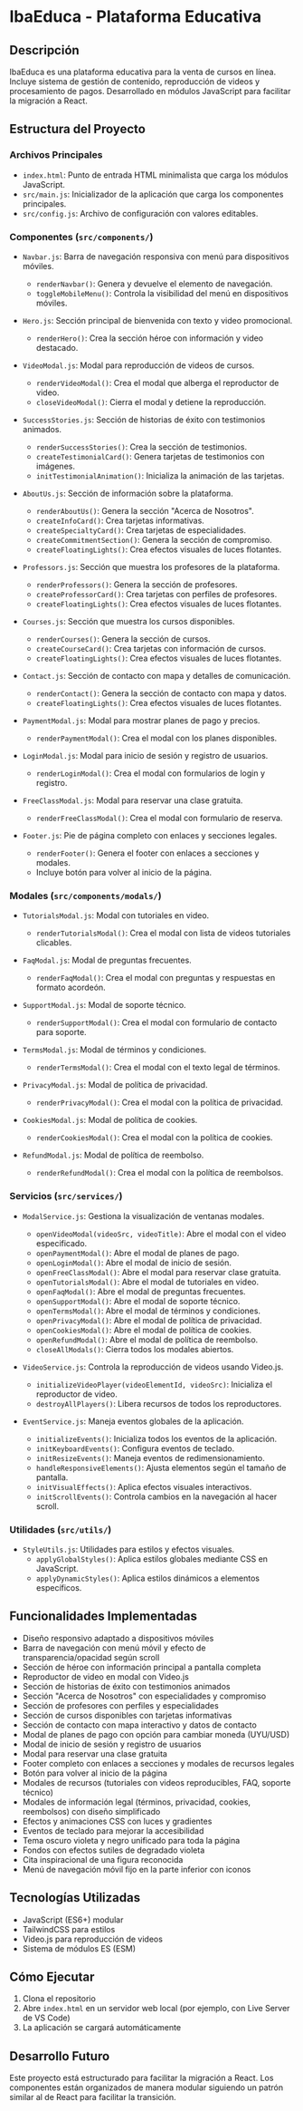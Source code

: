 # IbaEduca - Plataforma Educativa

## Descripción
IbaEduca es una plataforma educativa para la venta de cursos en línea. Incluye sistema de gestión de contenido, reproducción de videos y procesamiento de pagos. Desarrollado en módulos JavaScript para facilitar la migración a React.

## Estructura del Proyecto

### Archivos Principales
- `index.html`: Punto de entrada HTML minimalista que carga los módulos JavaScript.
- `src/main.js`: Inicializador de la aplicación que carga los componentes principales.
- `src/config.js`: Archivo de configuración con valores editables.

### Componentes (`src/components/`)
- `Navbar.js`: Barra de navegación responsiva con menú para dispositivos móviles.
  - `renderNavbar()`: Genera y devuelve el elemento de navegación.
  - `toggleMobileMenu()`: Controla la visibilidad del menú en dispositivos móviles.

- `Hero.js`: Sección principal de bienvenida con texto y video promocional.
  - `renderHero()`: Crea la sección héroe con información y video destacado.

- `VideoModal.js`: Modal para reproducción de videos de cursos.
  - `renderVideoModal()`: Crea el modal que alberga el reproductor de video.
  - `closeVideoModal()`: Cierra el modal y detiene la reproducción.

- `SuccessStories.js`: Sección de historias de éxito con testimonios animados.
  - `renderSuccessStories()`: Crea la sección de testimonios.
  - `createTestimonialCard()`: Genera tarjetas de testimonios con imágenes.
  - `initTestimonialAnimation()`: Inicializa la animación de las tarjetas.

- `AboutUs.js`: Sección de información sobre la plataforma.
  - `renderAboutUs()`: Genera la sección "Acerca de Nosotros".
  - `createInfoCard()`: Crea tarjetas informativas.
  - `createSpecialtyCard()`: Crea tarjetas de especialidades.
  - `createCommitmentSection()`: Genera la sección de compromiso.
  - `createFloatingLights()`: Crea efectos visuales de luces flotantes.

- `Professors.js`: Sección que muestra los profesores de la plataforma.
  - `renderProfessors()`: Genera la sección de profesores.
  - `createProfessorCard()`: Crea tarjetas con perfiles de profesores.
  - `createFloatingLights()`: Crea efectos visuales de luces flotantes.

- `Courses.js`: Sección que muestra los cursos disponibles.
  - `renderCourses()`: Genera la sección de cursos.
  - `createCourseCard()`: Crea tarjetas con información de cursos.
  - `createFloatingLights()`: Crea efectos visuales de luces flotantes.

- `Contact.js`: Sección de contacto con mapa y detalles de comunicación.
  - `renderContact()`: Genera la sección de contacto con mapa y datos.
  - `createFloatingLights()`: Crea efectos visuales de luces flotantes.

- `PaymentModal.js`: Modal para mostrar planes de pago y precios.
  - `renderPaymentModal()`: Crea el modal con los planes disponibles.

- `LoginModal.js`: Modal para inicio de sesión y registro de usuarios.
  - `renderLoginModal()`: Crea el modal con formularios de login y registro.

- `FreeClassModal.js`: Modal para reservar una clase gratuita.
  - `renderFreeClassModal()`: Crea el modal con formulario de reserva.

- `Footer.js`: Pie de página completo con enlaces y secciones legales.
  - `renderFooter()`: Genera el footer con enlaces a secciones y modales.
  - Incluye botón para volver al inicio de la página.

### Modales (`src/components/modals/`)
- `TutorialsModal.js`: Modal con tutoriales en video.
  - `renderTutorialsModal()`: Crea el modal con lista de videos tutoriales clicables.

- `FaqModal.js`: Modal de preguntas frecuentes.
  - `renderFaqModal()`: Crea el modal con preguntas y respuestas en formato acordeón.

- `SupportModal.js`: Modal de soporte técnico.
  - `renderSupportModal()`: Crea el modal con formulario de contacto para soporte.

- `TermsModal.js`: Modal de términos y condiciones.
  - `renderTermsModal()`: Crea el modal con el texto legal de términos.

- `PrivacyModal.js`: Modal de política de privacidad.
  - `renderPrivacyModal()`: Crea el modal con la política de privacidad.

- `CookiesModal.js`: Modal de política de cookies.
  - `renderCookiesModal()`: Crea el modal con la política de cookies.

- `RefundModal.js`: Modal de política de reembolso.
  - `renderRefundModal()`: Crea el modal con la política de reembolsos.

### Servicios (`src/services/`)
- `ModalService.js`: Gestiona la visualización de ventanas modales.
  - `openVideoModal(videoSrc, videoTitle)`: Abre el modal con el video especificado.
  - `openPaymentModal()`: Abre el modal de planes de pago.
  - `openLoginModal()`: Abre el modal de inicio de sesión.
  - `openFreeClassModal()`: Abre el modal para reservar clase gratuita.
  - `openTutorialsModal()`: Abre el modal de tutoriales en video.
  - `openFaqModal()`: Abre el modal de preguntas frecuentes.
  - `openSupportModal()`: Abre el modal de soporte técnico.
  - `openTermsModal()`: Abre el modal de términos y condiciones.
  - `openPrivacyModal()`: Abre el modal de política de privacidad.
  - `openCookiesModal()`: Abre el modal de política de cookies.
  - `openRefundModal()`: Abre el modal de política de reembolso.
  - `closeAllModals()`: Cierra todos los modales abiertos.

- `VideoService.js`: Controla la reproducción de videos usando Video.js.
  - `initializeVideoPlayer(videoElementId, videoSrc)`: Inicializa el reproductor de video.
  - `destroyAllPlayers()`: Libera recursos de todos los reproductores.

- `EventService.js`: Maneja eventos globales de la aplicación.
  - `initializeEvents()`: Inicializa todos los eventos de la aplicación.
  - `initKeyboardEvents()`: Configura eventos de teclado.
  - `initResizeEvents()`: Maneja eventos de redimensionamiento.
  - `handleResponsiveElements()`: Ajusta elementos según el tamaño de pantalla.
  - `initVisualEffects()`: Aplica efectos visuales interactivos.
  - `initScrollEvents()`: Controla cambios en la navegación al hacer scroll.

### Utilidades (`src/utils/`)
- `StyleUtils.js`: Utilidades para estilos y efectos visuales.
  - `applyGlobalStyles()`: Aplica estilos globales mediante CSS en JavaScript.
  - `applyDynamicStyles()`: Aplica estilos dinámicos a elementos específicos.

## Funcionalidades Implementadas
- Diseño responsivo adaptado a dispositivos móviles
- Barra de navegación con menú móvil y efecto de transparencia/opacidad según scroll
- Sección de héroe con información principal a pantalla completa
- Reproductor de video en modal con Video.js
- Sección de historias de éxito con testimonios animados
- Sección "Acerca de Nosotros" con especialidades y compromiso
- Sección de profesores con perfiles y especialidades
- Sección de cursos disponibles con tarjetas informativas
- Sección de contacto con mapa interactivo y datos de contacto
- Modal de planes de pago con opción para cambiar moneda (UYU/USD)
- Modal de inicio de sesión y registro de usuarios
- Modal para reservar una clase gratuita
- Footer completo con enlaces a secciones y modales de recursos legales
- Botón para volver al inicio de la página
- Modales de recursos (tutoriales con videos reproducibles, FAQ, soporte técnico)
- Modales de información legal (términos, privacidad, cookies, reembolsos) con diseño simplificado
- Efectos y animaciones CSS con luces y gradientes
- Eventos de teclado para mejorar la accesibilidad
- Tema oscuro violeta y negro unificado para toda la página
- Fondos con efectos sutiles de degradado violeta
- Cita inspiracional de una figura reconocida
- Menú de navegación móvil fijo en la parte inferior con iconos

## Tecnologías Utilizadas
- JavaScript (ES6+) modular
- TailwindCSS para estilos
- Video.js para reproducción de videos
- Sistema de módulos ES (ESM)

## Cómo Ejecutar
1. Clona el repositorio
2. Abre `index.html` en un servidor web local (por ejemplo, con Live Server de VS Code)
3. La aplicación se cargará automáticamente

## Desarrollo Futuro
Este proyecto está estructurado para facilitar la migración a React. Los componentes están organizados de manera modular siguiendo un patrón similar al de React para facilitar la transición.